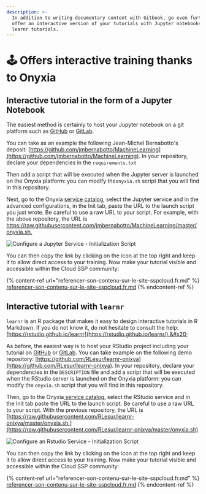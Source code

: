 ```yaml
---
description: >-
  In addition to writing documentary content with Gitbook, go even further and
  offer an interactive version of your tutorials with Jupyter notebooks or
  learnr tutorials.
---
```


# ​🕹️​ Offers interactive training thanks to Onyxia

## Interactive tutorial in the form of a Jupyter Notebook&#x20;

The easiest method is certainly to host your Jupyter notebook on a git platform such as [GitHub](https://github.com/) or [GitLab](https://about.gitlab.com/).&#x20;

You can take as an example the following Jean-Michel Bernabotto's deposit: [https://github.com/jmbernabotto/MachineLearning](https://github.com/jmbernabotto/MachineLearning). In your repository, declare your dependencies in the `requirements.txt`

Then add a script that will be executed when the Jupyter server is launched on the Onyxia platform: you can modify the`onyxia.sh`  script that you will find in this repository.

Next, go to the Onyxia [service catalog](https://onyxia.euw1.prod.sgcip.io/catalog), select the Jupyter service and in the advanced configurations, in the Init tab, paste the URL to the launch script you just wrote. Be careful to use a raw URL to your script. For example, with the above repository, the URL is [https://raw.githubusercontent.com/jmbernabotto/MachineLearning/master/onyxia.sh. ](https://raw.githubusercontent.com/jmbernabotto/MachineLearning/master/onyxia.sh)

![Configure a Jupyter Service - Initialization Script](../../../.gitbook/assets/frame-59.png)

You can then copy the link by clicking on the icon at the top right and keep it to allow direct access to your training. Now make your tutorial visible and accessible within the Cloud SSP community:

{% content-ref url="referencer-son-contenu-sur-le-site-sspcloud.fr.md" %}
[referencer-son-contenu-sur-le-site-sspcloud.fr.md](referencer-son-contenu-sur-le-site-sspcloud.fr.md)
{% endcontent-ref %}

## Interactive tutorial with  **`learnr`**

`learnr` is an R package that makes it easy to design interactive tutorials in R Markdown. If you do not know it, do not hesitate to consult the help: [https://rstudio.github.io/learnr](https://rstudio.github.io/learnr/).&#x20;

As before, the easiest way is to host your RStudio project including your tutorial on [GitHub](https://github.com/) or [GitLab](https://about.gitlab.com/). You can take example on the following demo repository: [https://github.com/RLesur/learnr-onixya](https://github.com/RLesur/learnr-onixya). In your repository, declare your dependencies in the `DESCRIPTION` file and add a script that will be executed when the RStudio server is launched on the Onyxia platform: you can modify the `onyxia.sh` script that you will find in this repository.     &#x20;

Then, go to the Onyxia[ service catalog](https://onyxia.euw1.prod.sgcip.io/catalog), select the RStudio service and in the Init tab paste the URL to the launch script. Be careful to use a raw URL to your script. With the previous repository, the URL is [https://raw.githubusercontent.com/RLesur/learnr-onixya/master/onyxia.sh.](https://raw.githubusercontent.com/RLesur/learnr-onixya/master/onyxia.sh)  &#x20;

![Configure an Rstudio Service - Initialization Script](../../../.gitbook/assets/frame-60.png)

You can then copy the link by clicking on the icon at the top right and keep it to allow direct access to your training. Now make your tutorial visible and accessible within the Cloud SSP community:

{% content-ref url="referencer-son-contenu-sur-le-site-sspcloud.fr.md" %}
[referencer-son-contenu-sur-le-site-sspcloud.fr.md](referencer-son-contenu-sur-le-site-sspcloud.fr.md)
{% endcontent-ref %}
